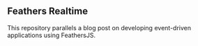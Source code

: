 ## Feathers Realtime

This repository parallels a blog post on developing event-driven applications using FeathersJS.
